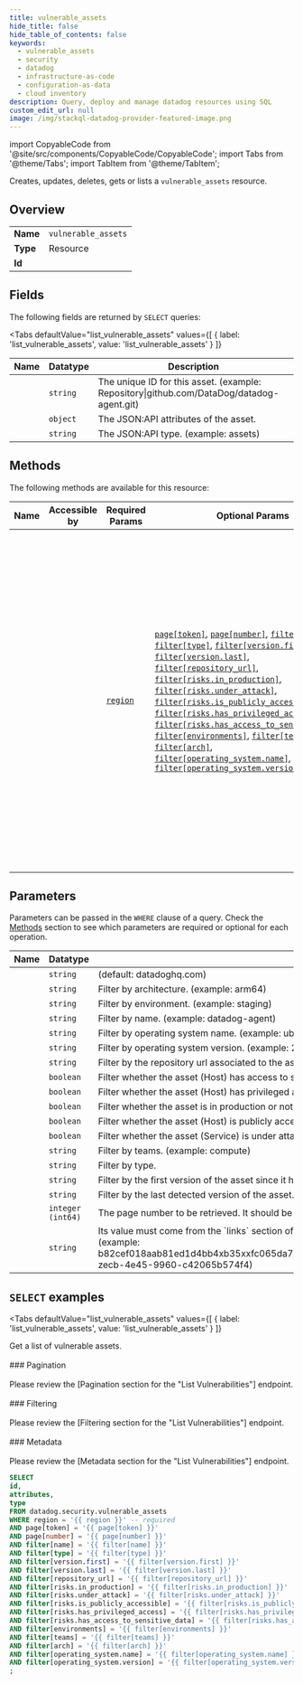 ```yaml
--- 
title: vulnerable_assets
hide_title: false
hide_table_of_contents: false
keywords:
  - vulnerable_assets
  - security
  - datadog
  - infrastructure-as-code
  - configuration-as-data
  - cloud inventory
description: Query, deploy and manage datadog resources using SQL
custom_edit_url: null
image: /img/stackql-datadog-provider-featured-image.png
---
```


import CopyableCode from '@site/src/components/CopyableCode/CopyableCode';
import Tabs from '@theme/Tabs';
import TabItem from '@theme/TabItem';

Creates, updates, deletes, gets or lists a <code>vulnerable_assets</code> resource.

## Overview
<table><tbody>
<tr><td><b>Name</b></td><td><code>vulnerable_assets</code></td></tr>
<tr><td><b>Type</b></td><td>Resource</td></tr>
<tr><td><b>Id</b></td><td><CopyableCode code="datadog.security.vulnerable_assets" /></td></tr>
</tbody></table>

## Fields

The following fields are returned by `SELECT` queries:

<Tabs
    defaultValue="list_vulnerable_assets"
    values={[
        { label: 'list_vulnerable_assets', value: 'list_vulnerable_assets' }
    ]}
>
<TabItem value="list_vulnerable_assets">

<table>
<thead>
    <tr>
    <th>Name</th>
    <th>Datatype</th>
    <th>Description</th>
    </tr>
</thead>
<tbody>
<tr>
    <td><CopyableCode code="id" /></td>
    <td><code>string</code></td>
    <td>The unique ID for this asset. (example: Repository|github.com/DataDog/datadog-agent.git)</td>
</tr>
<tr>
    <td><CopyableCode code="attributes" /></td>
    <td><code>object</code></td>
    <td>The JSON:API attributes of the asset.</td>
</tr>
<tr>
    <td><CopyableCode code="type" /></td>
    <td><code>string</code></td>
    <td>The JSON:API type. (example: assets)</td>
</tr>
</tbody>
</table>
</TabItem>
</Tabs>

## Methods

The following methods are available for this resource:

<table>
<thead>
    <tr>
    <th>Name</th>
    <th>Accessible by</th>
    <th>Required Params</th>
    <th>Optional Params</th>
    <th>Description</th>
    </tr>
</thead>
<tbody>
<tr>
    <td><a href="#list_vulnerable_assets"><CopyableCode code="list_vulnerable_assets" /></a></td>
    <td><CopyableCode code="select" /></td>
    <td><a href="#parameter-region"><code>region</code></a></td>
    <td><a href="#parameter-page[token]"><code>page[token]</code></a>, <a href="#parameter-page[number]"><code>page[number]</code></a>, <a href="#parameter-filter[name]"><code>filter[name]</code></a>, <a href="#parameter-filter[type]"><code>filter[type]</code></a>, <a href="#parameter-filter[version.first]"><code>filter[version.first]</code></a>, <a href="#parameter-filter[version.last]"><code>filter[version.last]</code></a>, <a href="#parameter-filter[repository_url]"><code>filter[repository_url]</code></a>, <a href="#parameter-filter[risks.in_production]"><code>filter[risks.in_production]</code></a>, <a href="#parameter-filter[risks.under_attack]"><code>filter[risks.under_attack]</code></a>, <a href="#parameter-filter[risks.is_publicly_accessible]"><code>filter[risks.is_publicly_accessible]</code></a>, <a href="#parameter-filter[risks.has_privileged_access]"><code>filter[risks.has_privileged_access]</code></a>, <a href="#parameter-filter[risks.has_access_to_sensitive_data]"><code>filter[risks.has_access_to_sensitive_data]</code></a>, <a href="#parameter-filter[environments]"><code>filter[environments]</code></a>, <a href="#parameter-filter[teams]"><code>filter[teams]</code></a>, <a href="#parameter-filter[arch]"><code>filter[arch]</code></a>, <a href="#parameter-filter[operating_system.name]"><code>filter[operating_system.name]</code></a>, <a href="#parameter-filter[operating_system.version]"><code>filter[operating_system.version]</code></a></td>
    <td>Get a list of vulnerable assets.<br /><br />### Pagination<br /><br />Please review the [Pagination section for the "List Vulnerabilities"] endpoint.<br /><br />### Filtering<br /><br />Please review the [Filtering section for the "List Vulnerabilities"] endpoint.<br /><br />### Metadata<br /><br />Please review the [Metadata section for the "List Vulnerabilities"] endpoint.<br /></td>
</tr>
</tbody>
</table>

## Parameters

Parameters can be passed in the `WHERE` clause of a query. Check the [Methods](#methods) section to see which parameters are required or optional for each operation.

<table>
<thead>
    <tr>
    <th>Name</th>
    <th>Datatype</th>
    <th>Description</th>
    </tr>
</thead>
<tbody>
<tr id="parameter-region">
    <td><CopyableCode code="region" /></td>
    <td><code>string</code></td>
    <td>(default: datadoghq.com)</td>
</tr>
<tr id="parameter-filter[arch]">
    <td><CopyableCode code="filter[arch]" /></td>
    <td><code>string</code></td>
    <td>Filter by architecture. (example: arm64)</td>
</tr>
<tr id="parameter-filter[environments]">
    <td><CopyableCode code="filter[environments]" /></td>
    <td><code>string</code></td>
    <td>Filter by environment. (example: staging)</td>
</tr>
<tr id="parameter-filter[name]">
    <td><CopyableCode code="filter[name]" /></td>
    <td><code>string</code></td>
    <td>Filter by name. (example: datadog-agent)</td>
</tr>
<tr id="parameter-filter[operating_system.name]">
    <td><CopyableCode code="filter[operating_system.name]" /></td>
    <td><code>string</code></td>
    <td>Filter by operating system name. (example: ubuntu)</td>
</tr>
<tr id="parameter-filter[operating_system.version]">
    <td><CopyableCode code="filter[operating_system.version]" /></td>
    <td><code>string</code></td>
    <td>Filter by operating system version. (example: 24.04)</td>
</tr>
<tr id="parameter-filter[repository_url]">
    <td><CopyableCode code="filter[repository_url]" /></td>
    <td><code>string</code></td>
    <td>Filter by the repository url associated to the asset. (example: github.com/DataDog/datadog-agent.git)</td>
</tr>
<tr id="parameter-filter[risks.has_access_to_sensitive_data]">
    <td><CopyableCode code="filter[risks.has_access_to_sensitive_data]" /></td>
    <td><code>boolean</code></td>
    <td>Filter whether the asset (Host)  has access to sensitive data or not. (example: false)</td>
</tr>
<tr id="parameter-filter[risks.has_privileged_access]">
    <td><CopyableCode code="filter[risks.has_privileged_access]" /></td>
    <td><code>boolean</code></td>
    <td>Filter whether the asset (Host) has privileged access or not. (example: false)</td>
</tr>
<tr id="parameter-filter[risks.in_production]">
    <td><CopyableCode code="filter[risks.in_production]" /></td>
    <td><code>boolean</code></td>
    <td>Filter whether the asset is in production or not. (example: false)</td>
</tr>
<tr id="parameter-filter[risks.is_publicly_accessible]">
    <td><CopyableCode code="filter[risks.is_publicly_accessible]" /></td>
    <td><code>boolean</code></td>
    <td>Filter whether the asset (Host) is publicly accessible or not. (example: false)</td>
</tr>
<tr id="parameter-filter[risks.under_attack]">
    <td><CopyableCode code="filter[risks.under_attack]" /></td>
    <td><code>boolean</code></td>
    <td>Filter whether the asset (Service) is under attack or not. (example: false)</td>
</tr>
<tr id="parameter-filter[teams]">
    <td><CopyableCode code="filter[teams]" /></td>
    <td><code>string</code></td>
    <td>Filter by teams. (example: compute)</td>
</tr>
<tr id="parameter-filter[type]">
    <td><CopyableCode code="filter[type]" /></td>
    <td><code>string</code></td>
    <td>Filter by type.</td>
</tr>
<tr id="parameter-filter[version.first]">
    <td><CopyableCode code="filter[version.first]" /></td>
    <td><code>string</code></td>
    <td>Filter by the first version of the asset since it has been vulnerable. (example: v1.15.1)</td>
</tr>
<tr id="parameter-filter[version.last]">
    <td><CopyableCode code="filter[version.last]" /></td>
    <td><code>string</code></td>
    <td>Filter by the last detected version of the asset. (example: v1.15.1)</td>
</tr>
<tr id="parameter-page[number]">
    <td><CopyableCode code="page[number]" /></td>
    <td><code>integer (int64)</code></td>
    <td>The page number to be retrieved. It should be equal or greater than `1` (example: 1)</td>
</tr>
<tr id="parameter-page[token]">
    <td><CopyableCode code="page[token]" /></td>
    <td><code>string</code></td>
    <td>Its value must come from the `links` section of the response of the first request. Do not manually edit it. (example: b82cef018aab81ed1d4bb4xb35xxfc065da7efa685fbcecdbd338f3015e3afabbbfa3a911b4984_721ee28a-zecb-4e45-9960-c42065b574f4)</td>
</tr>
</tbody>
</table>

## `SELECT` examples

<Tabs
    defaultValue="list_vulnerable_assets"
    values={[
        { label: 'list_vulnerable_assets', value: 'list_vulnerable_assets' }
    ]}
>
<TabItem value="list_vulnerable_assets">

Get a list of vulnerable assets.<br /><br />### Pagination<br /><br />Please review the [Pagination section for the "List Vulnerabilities"] endpoint.<br /><br />### Filtering<br /><br />Please review the [Filtering section for the "List Vulnerabilities"] endpoint.<br /><br />### Metadata<br /><br />Please review the [Metadata section for the "List Vulnerabilities"] endpoint.<br />

```sql
SELECT
id,
attributes,
type
FROM datadog.security.vulnerable_assets
WHERE region = '{{ region }}' -- required
AND page[token] = '{{ page[token] }}'
AND page[number] = '{{ page[number] }}'
AND filter[name] = '{{ filter[name] }}'
AND filter[type] = '{{ filter[type] }}'
AND filter[version.first] = '{{ filter[version.first] }}'
AND filter[version.last] = '{{ filter[version.last] }}'
AND filter[repository_url] = '{{ filter[repository_url] }}'
AND filter[risks.in_production] = '{{ filter[risks.in_production] }}'
AND filter[risks.under_attack] = '{{ filter[risks.under_attack] }}'
AND filter[risks.is_publicly_accessible] = '{{ filter[risks.is_publicly_accessible] }}'
AND filter[risks.has_privileged_access] = '{{ filter[risks.has_privileged_access] }}'
AND filter[risks.has_access_to_sensitive_data] = '{{ filter[risks.has_access_to_sensitive_data] }}'
AND filter[environments] = '{{ filter[environments] }}'
AND filter[teams] = '{{ filter[teams] }}'
AND filter[arch] = '{{ filter[arch] }}'
AND filter[operating_system.name] = '{{ filter[operating_system.name] }}'
AND filter[operating_system.version] = '{{ filter[operating_system.version] }}'
;
```
</TabItem>
</Tabs>
